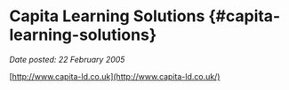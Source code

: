 # Capita Learning Solutions {#capita-learning-solutions}

_Date posted: 22 February 2005_

[http://www.capita-ld.co.uk](http://www.capita-ld.co.uk/)